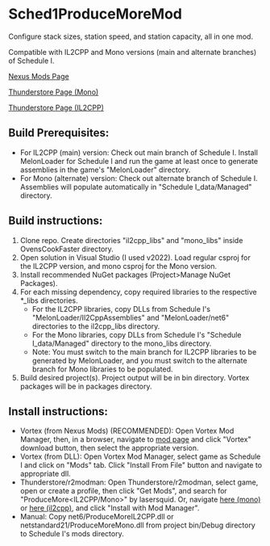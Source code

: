 # Sched1ProduceMoreMod

Configure stack sizes, station speed, and station capacity, all in one mod.

Compatible with IL2CPP and Mono versions (main and alternate branches) of Schedule I.

[Nexus Mods Page](https://www.nexusmods.com/schedule1/mods/1028)

[Thunderstore Page (Mono)](https://thunderstore.io/c/schedule-i/p/lasersquid/ProduceMoreMono/)

[Thunderstore Page (IL2CPP)](https://thunderstore.io/c/schedule-i/p/lasersquid/ProduceMoreIL2CPP/)


## Build Prerequisites:
* For IL2CPP (main) version: Check out main branch of Schedule I. Install MelonLoader for Schedule I and run the game at least once to generate assemblies in the game's "MelonLoader" directory.
* For Mono (alternate) version: Check out alternate branch of Schedule I. Assemblies will populate automatically in "Schedule I_data/Managed" directory.


## Build instructions:
1. Clone repo. Create directories "il2cpp_libs" and "mono_libs" inside OvensCookFaster directory.
2. Open solution in Visual Studio (I used v2022). Load regular csproj for the IL2CPP version, and mono csproj for the Mono version.
3. Install recommended NuGet packages (Project>Manage NuGet Packages).
4. For each missing dependency, copy required libraries to the respective *_libs directories.
	* For the IL2CPP libraries, copy DLLs from Schedule I's "MelonLoader/Il2CppAssemblies" and "MelonLoader/net6" directories to the il2cpp_libs directory.
	* For the Mono libraries, copy DLLs from Schedule I's "Schedule I_data/Managed" directory to the mono_libs directory.
	* Note: You must switch to the main branch for IL2CPP libraries to be generated by MelonLoader, and you must switch to the alternate branch for Mono libraries to be populated.
5. Build desired project(s). Project output will be in bin directory. Vortex packages will be in packages directory.


## Install instructions:
* Vortex (from Nexus Mods) (RECOMMENDED): Open Vortex Mod Manager, then, in a browser, navigate to [mod page](https://www.nexusmods.com/schedule1/mods/1028) and click "Vortex" download button, then select the appropriate version.
* Vortex (from DLL): Open Vortex Mod Manager, select game as Schedule I and click on "Mods" tab. Click "Install From File" button and navigate to appropriate dll.
* Thunderstore/r2modman: Open Thunderstore/r2modman, select game, open or create a profile, then click "Get Mods", and search for "ProduceMore<IL2CPP/Mono>" by lasersquid. Or, navigate [here (mono)](https://thunderstore.io/c/schedule-i/p/lasersquid/ProduceMoreMono/) or [here (il2cpp)](https://thunderstore.io/c/schedule-i/p/lasersquid/ProduceMoreIL2CPP/), and click "Install with Mod Manager".
* Manual: Copy net6/ProduceMoreIL2CPP.dll or netstandard21/ProduceMoreMono.dll from project bin/Debug directory to Schedule I's mods directory.

